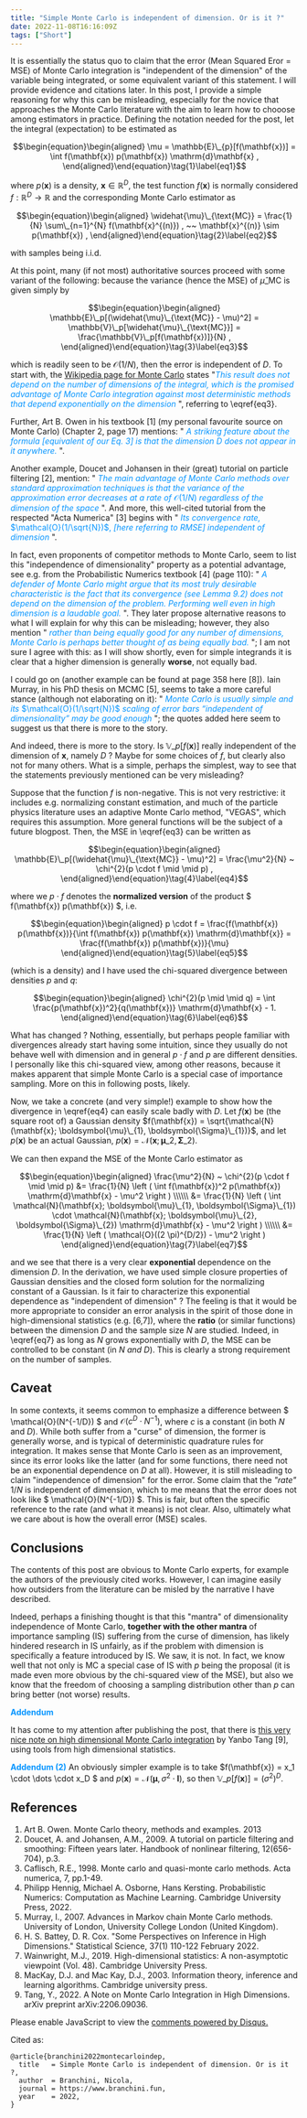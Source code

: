 ```yaml
---
title: "Simple Monte Carlo is independent of dimension. Or is it ?"
date: 2022-11-08T16:16:09Z 
tags: ["Short"]
---
```


It is essentially the status quo to claim that the error (Mean Squared Eror = MSE) of Monte Carlo integration is "independent of the dimension" of the variable being integrated, or some equivalent variant of this statement. I will provide evidence and citations later. In this post, I provide a simple reasoning for why this can be misleading, especially for the novice that approaches the Monte Carlo literature with the aim to learn how to chooose among estimators in practice. 
Defining the notation needed for the post, let the integral (expectation) to be estimated as 

$$\begin{equation}\begin{aligned}
\mu = \mathbb{E}\_{p}[f(\mathbf{x})] = \int f(\mathbf{x}) p(\mathbf{x}) \mathrm{d}\mathbf{x} , 
\end{aligned}\end{equation}\tag{1}\label{eq1}$$

where $p(\mathbf{x})$ is a density, $\mathbf{x} \in \mathbb{R}^{D}$, the test function $f(\mathbf{x})$ is normally considered $f: \mathbb{R}^D \rightarrow \mathbb{R}$ and the corresponding Monte Carlo estimator as 

$$\begin{equation}\begin{aligned}
\widehat{\mu}\_{\text{MC}} = \frac{1}{N} \sum\_{n=1}^{N} f(\mathbf{x}^{(n)}) , ~~ \mathbf{x}^{(n)} \sim p(\mathbf{x}) ,
\end{aligned}\end{equation}\tag{2}\label{eq2}$$

with samples being i.i.d. 

At this point, many (if not most) authoritative sources proceed with some variant of the following: because the variance (hence the MSE) of $\widehat{\mu}\_{\text{MC}}$ is given simply by

$$\begin{equation}\begin{aligned}
\mathbb{E}\_p[(\widehat{\mu}\_{\text{MC}} - \mu)^2] = \mathbb{V}\_p[\widehat{\mu}\_{\text{MC}}] = \frac{\mathbb{V}\_p[f(\mathbf{x})]}{N} , 
\end{aligned}\end{equation}\tag{3}\label{eq3}$$

which is readily seen to be $\mathcal{O}(1/N)$, then the error is independent of $D$. To start with, the [Wikipedia page for Monte Carlo](https://en.wikipedia.org/wiki/Monte_Carlo_integration) states "<span style="color:#0695FF">*This result does not depend on the number of dimensions of the integral, which is the promised advantage of Monte Carlo integration against most deterministic methods that depend exponentially on the dimension* </span>", referring to \eqref{eq3}. 

Further, Art B. Owen in his textbook \[1\] (my personal favourite source on Monte Carlo) (Chapter 2, page 17) mentions: "<span style="color:#0695FF"> *A striking feature about the formula [equivalent of our Eq. 3] is that the dimension* $D$ *does not appear in it anywhere.* </span> ".

Another example, Doucet and Johansen in their (great) tutorial on particle filtering \[2\], mention: "<span style="color:#0695FF"> *The main advantage of Monte Carlo methods over standard approximation techniques is that the variance of the approximation error decreases at a rate of*  $\mathcal{O}(1/N)$ *regardless of the dimension of the space* </span>".  And more, this well-cited tutorial from the respected "Acta Numerica" \[3\] begins with "<span style="color:#0695FF"> *Its convergence rate,* $\mathcal{O}(1/\sqrt{N})$, *[here referring to RMSE] independent of dimension* </span>". 

In fact, even proponents of competitor methods to Monte Carlo, seem to list this "independence of dimensionality" property as a potential advantage, see e.g. from the Probabilistic Numerics textbook \[4\] (page 110): "<span style="color:#0695FF"> *A defender of Monte Carlo might argue that its most truly desirable characteristic is the fact that its convergence (see Lemma 9.2) does not depend on the dimension of the problem. Performing well even in high dimension is a laudable goal.* </span>". They later propose alternative reasons to what I will explain for why this can be misleading; however, they also mention "<span style="color:#0695FF"> *rather than being equally good for any number of dimensions, Monte Carlo is perhaps better thought of as being equally bad.* </span>"; I am not sure I agree with this: as I will show shortly, even for simple integrands it is clear that a higher dimension is generally **worse**, not equally bad. 

I could go on (another example can be found at page 358 here \[8\]). Iain Murray, in his PhD thesis on MCMC \[5\], seems to take a more careful stance (although not elaborating on it): " <span style="color:#0695FF"> *Monte Carlo is usually simple and its* $\mathcal{O}(1/\sqrt{N})$ *scaling of error bars “independent of dimensionality” may be good enough* </span>"; the quotes added here seem to suggest us that there is more to the story.  

And indeed, there is more to the story. Is $\mathbb{V}\_p[f(\mathbf{x})]$ really independent of the dimension of $\mathbf{x}$, namely $D$ ? Maybe for some choices of $f$, but clearly also not for many others. What is a simple, perhaps the simplest, way to see that the statements previously mentioned can be very misleading?  

Suppose that the function $f$ is non-negative. This is not very restrictive: it includes e.g. normalizing constant estimation, and much of the particle physics literature uses an adaptive Monte Carlo method, "VEGAS", which requires this assumption. More general functions will be the subject of a future blogpost. Then, the MSE in \eqref{eq3} can be written as 

$$\begin{equation}\begin{aligned}
\mathbb{E}\_p[(\widehat{\mu}\_{\text{MC}} - \mu)^2] = \frac{\mu^2}{N} ~ \chi^{2}(p \cdot f \mid \mid p) , 
\end{aligned}\end{equation}\tag{4}\label{eq4}$$

where we $p \cdot f$ denotes the **normalized version** of the product $ f(\mathbf{x}) p(\mathbf{x}) $, i.e. 


$$\begin{equation}\begin{aligned}
p \cdot f = \frac{f(\mathbf{x}) p(\mathbf{x})}{\int f(\mathbf{x}) p(\mathbf{x}) \mathrm{d}\mathbf{x}} =  \frac{f(\mathbf{x}) p(\mathbf{x})}{\mu}
\end{aligned}\end{equation}\tag{5}\label{eq5}$$

(which is a density) and I have used the chi-squared divergence between densities $p$ and $q$:

$$\begin{equation}\begin{aligned}
\chi^{2}(p \mid \mid q) = \int \frac{p(\mathbf{x})^2}{q(\mathbf{x})} \mathrm{d}\mathbf{x} - 1. 
\end{aligned}\end{equation}\tag{6}\label{eq6}$$

What has changed ? Nothing, essentially, but perhaps people familiar with divergences already start having some intuition, since they usually do not behave well with dimension and in general $p \cdot f$ and $p$ are different densities. I personally like this chi-squared view, among other reasons, because it makes apparent that simple Monte Carlo is a special case of importance sampling. More on this in following posts, likely. 

Now, we take a concrete (and very simple!) example to show how the divergence in \eqref{eq4} can easily scale badly with $D$. Let $f(\mathbf{x})$ be (the square root of) a Gaussian density $f(\mathbf{x}) = \sqrt{\mathcal{N}(\mathbf{x}; \boldsymbol{\mu}\_{1}, \boldsymbol{\Sigma}\_{1})}$, and let $p(\mathbf{x})$ be an actual Gaussian, $p(\mathbf{x}) = \mathcal{N}(\mathbf{x}; \boldsymbol{\mu}\_{2},  \boldsymbol{\Sigma}\_{2})$. 

We can then expand the MSE of the Monte Carlo estimator as 

$$\begin{equation}\begin{aligned}
\frac{\mu^2}{N} ~ \chi^{2}(p \cdot f \mid \mid p) &= \frac{1}{N}  \left ( \int f(\mathbf{x})^2 p(\mathbf{x}) \mathrm{d}\mathbf{x} - \mu^2 \right )  \\\\\\
&= \frac{1}{N}  \left ( \int \mathcal{N}(\mathbf{x}; \boldsymbol{\mu}\_{1},  \boldsymbol{\Sigma}\_{1}) \cdot \mathcal{N}(\mathbf{x}; \boldsymbol{\mu}\_{2},  \boldsymbol{\Sigma}\_{2})  \mathrm{d}\mathbf{x} - \mu^2 \right ) \\\\\\
&=  \frac{1}{N}  \left ( \mathcal{O}((2 \pi)^{D/2}) - \mu^2 \right )
\end{aligned}\end{equation}\tag{7}\label{eq7}$$

and we see that there is a very clear **exponential** dependence on the dimension $D$. In the derivation, we have used simple closure properties of Gaussian densities and the closed form solution for the normalizing constant of a Gaussian. Is it fair to characterize this exponential dependence as "independent of dimension" ? The feeling is that it would be more appropriate to consider an error analysis in the spirit of those done in high-dimensional statistics (e.g. \[6,7\]), where the **ratio** (or similar functions) between the dimension $D$ and the sample size $N$ are studied. Indeed, in \eqref{eq7} as long as $N$ grows exponentially with $D$, the MSE can be controlled to be constant (in $N$ *and* $D$). This is clearly a strong requirement on the number of samples. 


## Caveat 
In some contexts, it seems common to emphasize a difference between $ \mathcal{O}(N^{-1/D}) $ and $\mathcal{O}( c^{D} \cdot N^{-1} )$, where $c$ is a constant (in both $N$ and $D$). While both suffer from a "curse" of dimension, the former is generally worse, and is typical of deterministic quadrature rules for integration. It makes sense that Monte Carlo is seen as an improvement, since its error looks like the latter (and for some functions, there need not be an exponential dependence on $D$ at all). However, it is still misleading to claim "independence of dimension" for the error. Some claim that the *"rate"* $1/N$ is independent of dimension, which to me means that the error does not look like $ \mathcal{O}(N^{-1/D}) $.  This is fair, but often the specific reference to the rate (and what it means) is not clear. Also, ultimately what we care about is how the overall error (MSE) scales.  

## Conclusions

The contents of this post are obvious to Monte Carlo experts, for example the authors of the previously cited works. However, I can imagine easily how outsiders from the literature can be misled by the narrative I have described. 

Indeed, perhaps a finishing thought is that this "mantra" of dimensionality independence of Monte Carlo, **together with the other mantra** of importance sampling (IS) suffering from the curse of dimension, has likely hindered research in IS unfairly, as if the problem with dimension is specifically a feature introduced by IS. We saw, it is not. In fact, we know well that not only is MC a special case of IS with $p$ being the proposal (it is made even more obvious by the chi-squared view of the MSE), but also we know that the freedom of choosing a sampling distribution other than $p$ can bring better (not worse) results. 

<span style="color:#0695FF"> **Addendum** </span>

It has come to my attention after publishing the post, that there is [this very nice note on high dimensional Monte Carlo integration](https://arxiv.org/pdf/2206.09036.pdf) by Yanbo Tang \[9\], using tools from high dimensional statistics.  

<span style="color:#0695FF"> **Addendum (2)** </span>
An obviously simpler example is to take $f(\mathbf{x}) = x\_1 \cdot \dots \cdot x\_D $ and $p(\mathbf{x}) = \mathcal{N}(\boldsymbol{\mu}, \sigma^{2} \cdot \mathbf{I})$, so then $\mathbb{V}\_p[f(\mathbf{x})] = (\sigma^{2})^{D}$. 

## References
1. Art B. Owen. Monte Carlo theory, methods and examples. 2013
2. Doucet, A. and Johansen, A.M., 2009. A tutorial on particle filtering and smoothing: Fifteen years later. Handbook of nonlinear filtering, 12(656-704), p.3.
3. Caflisch, R.E., 1998. Monte carlo and quasi-monte carlo methods. Acta numerica, 7, pp.1-49.
4. Philipp Hennig, Michael A. Osborne, Hans Kersting. Probabilistic Numerics: Computation as Machine Learning. Cambridge University Press, 2022.
5. Murray, I., 2007. Advances in Markov chain Monte Carlo methods. University of London, University College London (United Kingdom).
6. H. S. Battey, D. R. Cox. "Some Perspectives on Inference in High Dimensions." Statistical Science, 37(1) 110-122 February 2022.
7. Wainwright, M.J., 2019. High-dimensional statistics: A non-asymptotic viewpoint (Vol. 48). Cambridge University Press.
8. MacKay, D.J. and Mac Kay, D.J., 2003. Information theory, inference and learning algorithms. Cambridge university press.
9. Tang, Y., 2022. A Note on Monte Carlo Integration in High Dimensions. arXiv preprint arXiv:2206.09036.

<div id="disqus_thread"></div>
<script>
    /**
    *  RECOMMENDED CONFIGURATION VARIABLES: EDIT AND UNCOMMENT THE SECTION BELOW TO INSERT DYNAMIC VALUES FROM YOUR PLATFORM OR CMS.
    *  LEARN WHY DEFINING THESE VARIABLES IS IMPORTANT: https://disqus.com/admin/universalcode/#configuration-variables    */

    var disqus_config = function () {
    this.page.url = "https://www.branchini.fun/posts/monte_carlo_indep/";  
    this.page.identifier = "montecarloindep"; // Replace PAGE_IDENTIFIER with your page's unique identifier variable
    };

    (function() { // DON'T EDIT BELOW THIS LINE
    var d = document, s = d.createElement('script');
    s.src = 'https://personal-website-g7y0elzvjn.disqus.com/embed.js';
    s.setAttribute('data-timestamp', +new Date());
    (d.head || d.body).appendChild(s);
    })();
</script>
<noscript>Please enable JavaScript to view the <a href="https://disqus.com/?ref_noscript">comments powered by Disqus.</a></noscript>


<p>Cited as:</p>
<pre tabindex="0"><code>@article{branchini2022montecarloindep,
  title   = Simple Monte Carlo is independent of dimension. Or is it ?,
  author  = Branchini, Nicola,
  journal = https://www.branchini.fun,
  year    = 2022,
}
